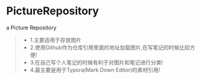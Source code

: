 # PictureRepository
a Picture Repository
   > * 1.主要适用于存放图片
   > * 2.使用Github作为仓库引用里面的地址加载图片,在写笔记的时候比较方便!
   > * 3.在自己写个人笔记的时候有利于对图片和笔记进行分类!
   > * 4.最主要是用于Typora(Mark Down Editor)的素材引用!

